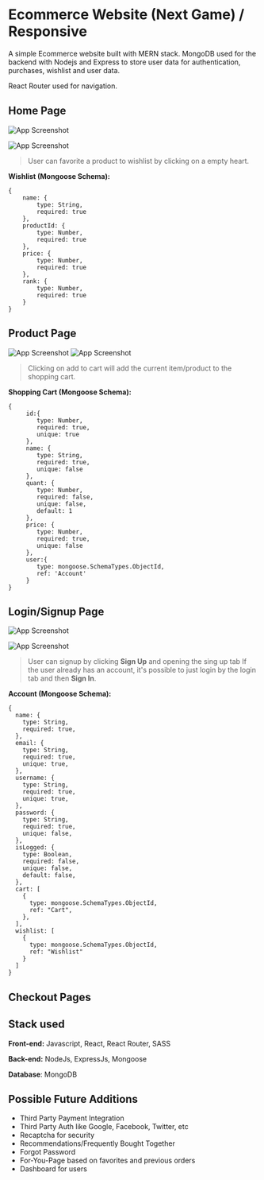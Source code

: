 # Ecommerce Website (Next Game) / Responsive

A simple Ecommerce website built with MERN stack. MongoDB used for the backend with Nodejs and Express to store user data for authentication, purchases, wishlist and user data.

React Router used for navigation. 


## Home Page

![App Screenshot](https://i.imgur.com/LRAShXk.png)

![App Screenshot](https://i.imgur.com/x8bASzT.png)

> User can favorite a product to wishlist by clicking on a empty heart.

**Wishlist (Mongoose Schema):**

```
{
    name: {
        type: String,
        required: true
    },
    productId: {
        type: Number,
        required: true
    },
    price: {
        type: Number,
        required: true
    },
    rank: {
        type: Number,
        required: true
    }
}
```

## Product Page

![App Screenshot](https://i.imgur.com/JY3eEyk.png)
![App Screenshot](https://i.imgur.com/7enVN6f.png)

> Clicking on add to cart will add the current item/product to the shopping cart.

**Shopping Cart (Mongoose Schema):**

```
{
     id:{
        type: Number,
        required: true,
        unique: true
     },
     name: {
        type: String,
        required: true,
        unique: false
     },
     quant: {
        type: Number,
        required: false,
        unique: false,
        default: 1
     },
     price: {
        type: Number,
        required: true,
        unique: false
     },
     user:{
        type: mongoose.SchemaTypes.ObjectId,
        ref: 'Account'
     }
}
```

## Login/Signup Page

![App Screenshot](https://i.imgur.com/QckamzV.png)

![App Screenshot](https://i.imgur.com/VS3hKlP.png)

> User can signup by clicking **Sign Up** and opening the sing up tab
> If the user already has an account, it's possible to just login by 
> the login tab and then **Sign In**.

**Account (Mongoose Schema):**

```
{
  name: {
    type: String,
    required: true,
  },
  email: {
    type: String,
    required: true,
    unique: true,
  },
  username: {
    type: String,
    required: true,
    unique: true,
  },
  password: {
    type: String,
    required: true,
    unique: false,
  },
  isLogged: {
    type: Boolean,
    required: false,
    unique: false,
    default: false,
  },
  cart: [
    {
      type: mongoose.SchemaTypes.ObjectId,
      ref: "Cart",
    },
  ],
  wishlist: [
    {
      type: mongoose.SchemaTypes.ObjectId,
      ref: "Wishlist"
    }
  ]
}
```

## Checkout Pages


## Stack used

**Front-end:** Javascript, React, React Router, SASS

**Back-end:** NodeJs, ExpressJs, Mongoose

**Database**: MongoDB


## Possible Future Additions

* Third Party Payment Integration
* Third Party Auth like Google, Facebook, Twitter, etc
* Recaptcha for security
* Recommendations/Frequently Bought Together
* Forgot Password
* For-You-Page based on favorites and previous orders
* Dashboard for users
